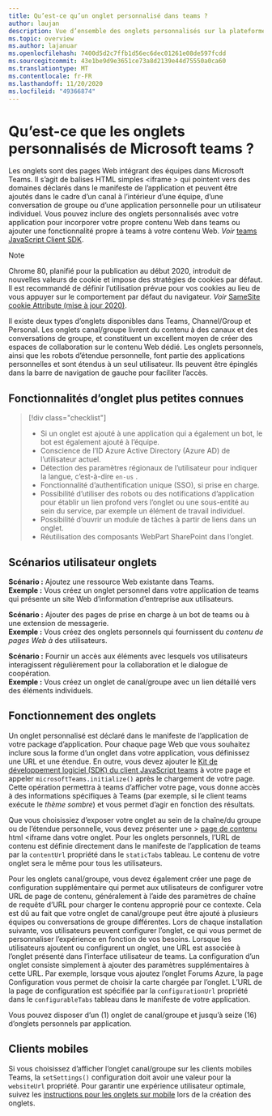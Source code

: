 ```yaml
---
title: Qu’est-ce qu’un onglet personnalisé dans teams ?
author: laujan
description: Vue d’ensemble des onglets personnalisés sur la plateforme teams
ms.topic: overview
ms.author: lajanuar
ms.openlocfilehash: 7400d5d2c7ffb1d56ec6dec01261e08de597fcdd
ms.sourcegitcommit: 43e1be9d9e3651ce73a8d2139e44d75550a0ca60
ms.translationtype: MT
ms.contentlocale: fr-FR
ms.lasthandoff: 11/20/2020
ms.locfileid: "49366874"
---
```

# <a name="what-are-microsoft-teams-custom-tabs"></a>Qu’est-ce que les onglets personnalisés de Microsoft teams ?

Les onglets sont des pages Web intégrant des équipes dans Microsoft Teams. Il s’agit de balises HTML simples <iframe \> qui pointent vers des domaines déclarés dans le manifeste de l’application et peuvent être ajoutés dans le cadre d’un canal à l’intérieur d’une équipe, d’une conversation de groupe ou d’une application personnelle pour un utilisateur individuel. Vous pouvez inclure des onglets personnalisés avec votre application pour incorporer votre propre contenu Web dans teams ou ajouter une fonctionnalité propre à teams à votre contenu Web. *Voir* [teams JavaScript Client SDK](/javascript/api/overview/msteams-client).

> [!NOTE]
> Chrome 80, planifié pour la publication au début 2020, introduit de nouvelles valeurs de cookie et impose des stratégies de cookies par défaut. Il est recommandé de définir l’utilisation prévue pour vos cookies au lieu de vous appuyer sur le comportement par défaut du navigateur. *Voir* [SameSite cookie Attribute (mise à jour 2020)](../resources/samesite-cookie-update.md).

Il existe deux types d’onglets disponibles dans Teams, Channel/Group et Personal. Les onglets canal/groupe livrent du contenu à des canaux et des conversations de groupe, et constituent un excellent moyen de créer des espaces de collaboration sur le contenu Web dédié. Les onglets personnels, ainsi que les robots d’étendue personnelle, font partie des applications personnelles et sont étendus à un seul utilisateur. Ils peuvent être épinglés dans la barre de navigation de gauche pour faciliter l’accès.

## <a name="lesser-known-tab-features"></a>Fonctionnalités d’onglet plus petites connues

> [!div class="checklist"]
>
> * Si un onglet est ajouté à une application qui a également un bot, le bot est également ajouté à l’équipe.
> * Conscience de l’ID Azure Active Directory (Azure AD) de l’utilisateur actuel.
> * Détection des paramètres régionaux de l’utilisateur pour indiquer la langue, c’est-à-dire `en-us` . 
> * Fonctionnalité d’authentification unique (SSO), si prise en charge.
> * Possibilité d’utiliser des robots ou des notifications d’application pour établir un lien profond vers l’onglet ou une sous-entité au sein du service, par exemple un élément de travail individuel.
> * Possibilité d’ouvrir un module de tâches à partir de liens dans un onglet.
> * Réutilisation des composants WebPart SharePoint dans l’onglet.

## <a name="tabs-user-scenarios"></a>Scénarios utilisateur onglets

**Scénario :** Ajoutez une ressource Web existante dans Teams. \
**Exemple :** Vous créez un onglet personnel dans votre application de teams qui présente un site Web d’information d’entreprise aux utilisateurs.

**Scénario :** Ajouter des pages de prise en charge à un bot de teams ou à une extension de messagerie. \
**Exemple :** Vous créez des onglets personnels qui fournissent du *contenu de pages* *Web à* des utilisateurs.

**Scénario :** Fournir un accès aux éléments avec lesquels vos utilisateurs interagissent régulièrement pour la collaboration et le dialogue de coopération. \
**Exemple :** Vous créez un onglet de canal/groupe avec un lien détaillé vers des éléments individuels.

## <a name="how-do-tabs-work"></a>Fonctionnement des onglets

Un onglet personnalisé est déclaré dans le manifeste de l’application de votre package d’application. Pour chaque page Web que vous souhaitez inclure sous la forme d’un onglet dans votre application, vous définissez une URL et une étendue. En outre, vous devez ajouter le [Kit de développement logiciel (SDK) du client JavaScript teams](/javascript/api/overview/msteams-client) à votre page et appeler `microsoftTeams.initialize()` après le chargement de votre page. Cette opération permettra à teams d’afficher votre page, vous donne accès à des informations spécifiques à Teams (par exemple, si le client teams exécute le *thème sombre*) et vous permet d’agir en fonction des résultats.

Que vous choisissiez d’exposer votre onglet au sein de la chaîne/du groupe ou de l’étendue personnelle, vous devez présenter une \> [page de contenu](~/tabs/how-to/create-tab-pages/content-page.md) html <iframe dans votre onglet. Pour les onglets personnels, l’URL de contenu est définie directement dans le manifeste de l’application de teams par la `contentUrl` propriété dans le `staticTabs` tableau. Le contenu de votre onglet sera le même pour tous les utilisateurs.

Pour les onglets canal/groupe, vous devez également créer une page de configuration supplémentaire qui permet aux utilisateurs de configurer votre URL de page de contenu, généralement à l’aide des paramètres de chaîne de requête d’URL pour charger le contenu approprié pour ce contexte. Cela est dû au fait que votre onglet de canal/groupe peut être ajouté à plusieurs équipes ou conversations de groupe différentes. Lors de chaque installation suivante, vos utilisateurs peuvent configurer l’onglet, ce qui vous permet de personnaliser l’expérience en fonction de vos besoins. Lorsque les utilisateurs ajoutent ou configurent un onglet, une URL est associée à l’onglet présenté dans l’interface utilisateur de teams. La configuration d’un onglet consiste simplement à ajouter des paramètres supplémentaires à cette URL. Par exemple, lorsque vous ajoutez l’onglet Forums Azure, la page Configuration vous permet de choisir la carte chargée par l’onglet. L’URL de la page de configuration est spécifiée par la  `configurationUrl` propriété dans le `configurableTabs` tableau dans le manifeste de votre application.

Vous pouvez disposer d’un (1) onglet de canal/groupe et jusqu’à seize (16) d’onglets personnels par application.

## <a name="mobile-clients"></a>Clients mobiles

Si vous choisissez d’afficher l’onglet canal/groupe sur les clients mobiles Teams, la `setSettings()` configuration doit avoir une valeur pour la `websiteUrl` propriété. Pour garantir une expérience utilisateur optimale, suivez les [instructions pour les onglets sur mobile](~/tabs/design/tabs-mobile.md) lors de la création des onglets.
